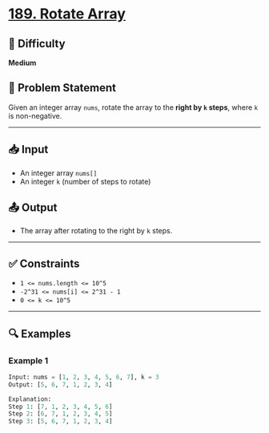 # [189. Rotate Array](https://leetcode.com/problems/rotate-array/description/)

## 🧠 Difficulty
**Medium**

## 📌 Problem Statement

Given an integer array `nums`, rotate the array to the **right by `k` steps**, where `k` is non-negative.

---

## 📥 Input

- An integer array `nums[]`
- An integer `k` (number of steps to rotate)

## 📤 Output

- The array after rotating to the right by `k` steps.

---

## ✅ Constraints

- `1 <= nums.length <= 10^5`
- `-2^31 <= nums[i] <= 2^31 - 1`
- `0 <= k <= 10^5`

---

## 🔍 Examples

### Example 1
```python
Input: nums = [1, 2, 3, 4, 5, 6, 7], k = 3  
Output: [5, 6, 7, 1, 2, 3, 4]  

Explanation:  
Step 1: [7, 1, 2, 3, 4, 5, 6]  
Step 2: [6, 7, 1, 2, 3, 4, 5]  
Step 3: [5, 6, 7, 1, 2, 3, 4]
